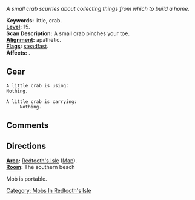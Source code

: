 *A small crab scurries about collecting things from which to build a
home.*

**Keywords:** little, crab.  
**[Level](Level "wikilink"):** 15.  
**Scan Description:** A small crab pinches your toe.  
**[Alignment](Alignment "wikilink"):** apathetic.  
**[Flags](:Category:_Mob_Types "wikilink"):**
[steadfast](Sentinel_Mobs "wikilink").  
**Affects:** .  

## Gear

`A little crab is using:`  
`Nothing.`

`A little crab is carrying:`  
`     Nothing.`

## Comments

## Directions

**[Area](:Category:_Areas "wikilink"):** [Redtooth's
Isle](:Category:_Redtooth's_Isle "wikilink")
([Map](Redtooth's_Isle_Map "wikilink")).  
**[Room](:Category:_Rooms "wikilink"):** The southern beach

Mob is portable.

[Category: Mobs In Redtooth's
Isle](Category:_Mobs_In_Redtooth's_Isle "wikilink")
